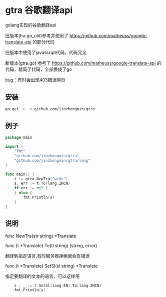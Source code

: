 # gtra 谷歌翻译api

golang实现的谷歌翻译api

旧版本(tra.go_old)参考并使用了 https://github.com/matheuss/google-translate-api 的部分代码

旧版本中使用了javascript代码，代码冗余

新版本(gtra.go) 参考了 https://github.com/matheuss/google-translate-api 的代码，精简了代码，全部换成了go

bug：有时会出现403错误网页

## 安装

```bash
go get -u -v github.com/jinzhongmin/gtra
```

## 例子

```go
package main

import (
	"fmt"
	"github.com/jinzhongmin/gtra"
	"github.com/jinzhongmin/gtra/lang"
)

func main() {
	t := gtra.NewTra("wide")
	s, err := t.To(lang.ZHCN)
	if err != nil {
	} else {
		fmt.Println(s)
	}
}

```



## 说明
func NewTra(str string) *Translate

func (t *Translate) To(tl string) (string, error)

翻译到指定语言,有时服务器拒绝就会有错误

func (t *Translate) SetSl(sl string) *Translate

指定要翻译的文本的语言，可以这样用
```go
	s , _ := t.SetSl(lang.EN).To(lang.ZHCN)
	fmt.Println(s)
```
 
